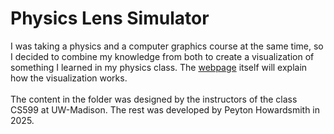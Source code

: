 <h1>Physics Lens Simulator</h1>
I was taking a physics and a computer graphics course at the same time, so I decided to combine my knowledge from both to create a visualization of something I learned in my physics class. The <a href="http://tuxienight.github.io">webpage</a> itself will explain how the visualization works.
<br><br>
The content in the folder was designed by the instructors of the class CS599 at UW-Madison. The rest was developed by Peyton Howardsmith in 2025.
